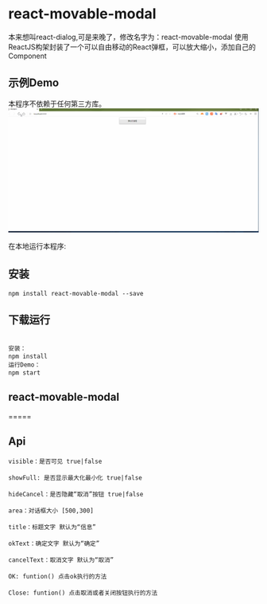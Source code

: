 # react-movable-modal
本来想叫react-dialog,可是来晚了，修改名字为：react-movable-modal
使用ReactJS构架封装了一个可以自由移动的React弹框，可以放大缩小，添加自己的Component

## 示例Demo
本程序不依赖于任何第三方库。
![image](https://github.com/hongtaodai/React-Dialog/blob/master/src/images/demo.gif)

在本地运行本程序:

## 安装
```
npm install react-movable-modal --save
```

## 下载运行
```

安装：
npm install
运行Demo：
npm start

```
## react-movable-modal
=====

## Api
```
visible：是否可见 true|false

showFull: 是否显示最大化最小化 true|false

hideCancel：是否隐藏“取消”按钮 true|false

area：对话框大小 [500,300]

title：标题文字 默认为“信息”

okText：确定文字 默认为“确定”

cancelText：取消文字 默认为“取消”

OK: funtion() 点击ok执行的方法

Close: funtion() 点击取消或者关闭按钮执行的方法
```